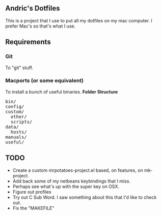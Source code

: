 ## Andric's Dotfiles
This is a project that I use to put all my dotfiles on my mac computer. I prefer Mac's so that's what I use. 

## Requirements
### Git
To "git" stuff.
### Macports (or some equivalent)
To install a bunch of useful binaries.
**Folder Structure**
<pre>
bin/
config/
custom/
  other/
  scripts/
data/
  hosts/
manuals/
useful/
</pre>

## TODO
* Create a custom mrpotatoes-project.el based, on features, on mk-project.
* Add back some of my netbeans keybindings that I miss.
* Perhaps see what's up with the super key on OSX.
* Figure out profiles
* Try out C Sub Word. I saw something about this that I'd like to check out.
* Fix the "MAKEFILE"


